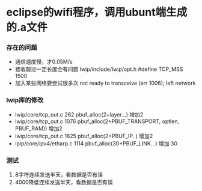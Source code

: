 # eclipse的wifi程序，调用ubunt端生成的.a文件

### 存在的问题
* 通信速度慢，才0.05M/s
* 接收超过一定长度会有问题  lwip/include/lwip/opt.h #define TCP_MSS 1500
* 加入某些网络要尝试很多次 not ready to transceive (err 1006); left network
### lwip库的修改 
* lwip/core/tcp_out.c 262 pbuf_alloc(2+layer...)  增加2
* lwip/core/tcp_out.c 1076  pbuf_alloc(2+PBUF_TRANSPORT, optlen, PBUF_RAM))  增加2
* lwip/core/tcp_out.c 1825  pbuf_alloc(2+PBUF_IP..)  增加2
* ipip/core/ipv4/etharp.c 1114   pbuf_alloc(30+PBUF_LINK...) 增加 30

### 测试
1. 8字符连续发送半天，看数据是否有误
2. 4000降低连续发送半天，看数据是否有误
